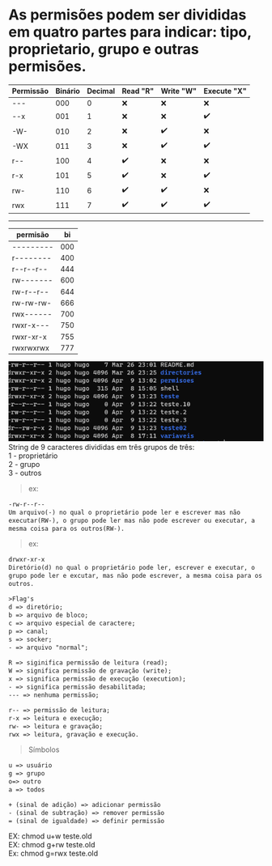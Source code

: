 <h1>As permisões podem ser divididas em quatro partes para indicar: tipo, proprietario, grupo e outras permisões.</h1>

| Permissão | Binário | Decimal | Read "R" | Write "W" | Execute "X" 
|--- |--- |--- |--- |--- |--- 
| --- | 000 | 0 | ❌ | ❌ | ❌ |
| --x | 001 | 1 | ❌ | ❌ | ✔️ |
| -W- | 010 | 2 | ❌ | ✔️ | ❌ |
| -WX | 011 | 3 | ❌ | ✔️ | ✔️ | 
| r-- | 100 | 4 | ✔️ | ❌ | ❌ |
| r-x | 101 | 5 | ✔️ | ❌ | ✔️ | 
| rw- | 110 | 6 | ✔️ | ✔️ | ❌ |
| rwx | 111 | 7 | ✔️ | ✔️ | ✔️ |

---

| permisão | bi |
| --- | ---
--------- |	000
r--------	| 400
r--r--r--	| 444
rw-------	| 600
rw-r--r--	| 644
rw-rw-rw-	| 666
rwx------	| 700
rwxr-x---	| 750
rwxr-xr-x	| 755
rwxrwxrwx	| 777


![terminal](../img/Screenshot.png) <br>
String de 9 caracteres divididas em três grupos de três: <br>
1 - proprietário <br>
2 - grupo  <br>
3 - outros  <br>
>ex:
```
-rw-r--r--
Um arquivo(-) no qual o proprietário pode ler e escrever mas não executar(RW-), o grupo pode ler mas não pode escrever ou executar, a mesma coisa para os outros(RW-).
```
>ex:
```
drwxr-xr-x
Diretório(d) no qual o proprietário pode ler, escrever e executar, o grupo pode ler e excutar, mas não pode escrever, a mesma coisa para os outros.
```

```
>Flag's
d => diretório;
b => arquivo de bloco; 
c => arquivo especial de caractere;
p => canal;
s => socker; 
- => arquivo "normal";
```

``` 
R => siginifica permissão de leitura (read); 
W => significa permissão de gravação (write); 
x => significa permissão de execução (execution); 
- => significa permissão desabilitada;
--- => nenhuma permissão; 
```
```
r-- => permissão de leitura; 
r-x => leitura e execução; 
rw- => leitura e gravação; 
rwx => leitura, gravação e execução.
```

>Símbolos
```
u => usuário
g => grupo
o=> outro
a => todos
```
```
+ (sinal de adição) => adicionar permissão
- (sinal de subtração) => remover permissão
= (sinal de igualdade) => definir permissão
```
EX: chmod u+w teste.old <br>
EX: chmod g+rw teste.old <br>
Ex: chmod g=rwx teste.old <Br>